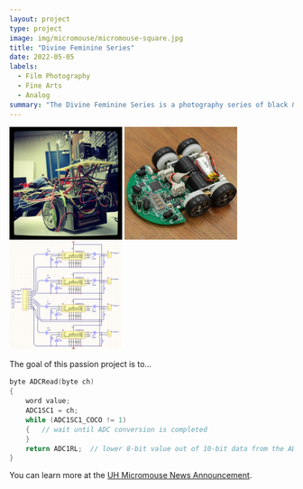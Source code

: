```yaml
---
layout: project
type: project
image: img/micromouse/micromouse-square.jpg
title: "Divine Feminine Series"
date: 2022-05-05
labels:
  - Film Photography
  - Fine Arts
  - Analog
summary: "The Divine Feminine Series is a photography series of black & white photos in 35mm format. It intends to showcase women in a natural setting and to appreciate the beauty of femininity."
---
```


<div class="text-center p-4">
  <img width="200px" src="../img/micromouse/micromouse-robot.png" class="img-thumbnail" >
  <img width="200px" src="../img/micromouse/micromouse-robot-2.jpg" class="img-thumbnail" >
  <img width="200px" src="../img/micromouse/micromouse-circuit.png" class="img-thumbnail" >
</div>

The goal of this passion project is to...

```cpp
byte ADCRead(byte ch)
{
    word value;
    ADC1SC1 = ch;
    while (ADC1SC1_COCO != 1)
    {   // wait until ADC conversion is completed   
    }
    return ADC1RL;  // lower 8-bit value out of 10-bit data from the ADC
}
```

You can learn more at the [UH Micromouse News Announcement](https://manoa.hawaii.edu/news/article.php?aId=2857).
